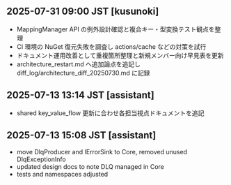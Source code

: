 ## 2025-07-31 09:00 JST [kusunoki]
- MappingManager API の例外設計確認と複合キー・型変換テスト観点を整理
- CI 環境の NuGet 復元失敗を調査し actions/cache などの対策を試行
- ドキュメント運用改善として重複箇所整理と新規メンバー向け早見表を更新
- architecture_restart.md へ追加論点を追記し diff_log/architecture_diff_20250730.md に記録
## 2025-07-13 13:14 JST [assistant]
- shared key_value_flow 更新に合わせ各担当視点ドキュメントを追記

## 2025-07-13 15:08 JST [assistant]
- move DlqProducer and IErrorSink to Core, removed unused DlqExceptionInfo
- updated design docs to note DLQ managed in Core
- tests and namespaces adjusted

